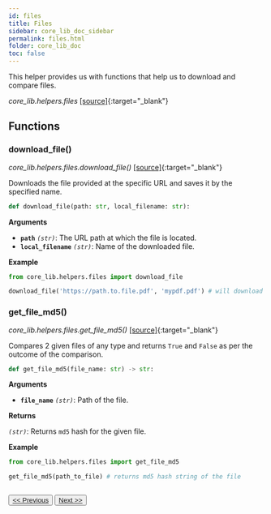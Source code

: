 ```yaml
---
id: files
title: Files
sidebar: core_lib_doc_sidebar
permalink: files.html
folder: core_lib_doc
toc: false
---
```


This helper provides us with functions that help us to download and compare files.

*core_lib.helpers.files* [[source]](https://github.com/shay-te/core-lib/blob/master/core_lib/helpers/files.py){:target="_blank"}

## Functions

### download_file()

*core_lib.helpers.files.download_file()* [[source]](https://github.com/shay-te/core-lib/blob/master/core_lib/helpers/files.py#L12){:target="_blank"}

Downloads the file provided at the specific URL and saves it by the specified name.

```python
def download_file(path: str, local_filename: str):
```

**Arguments**

- **`path`** *`(str)`*: The URL path at which the file is located.
- **`local_filename`** *`(str)`*: Name of the downloaded file.

**Example**

```python
from core_lib.helpers.files import download_file

download_file('https://path.to.file.pdf', 'mypdf.pdf') # will download ans save the file by name `mypdf.pdf`
```


### get_file_md5()

*core_lib.helpers.files.get_file_md5()* [[source]](https://github.com/shay-te/core-lib/blob/master/core_lib/helpers/files.py#L21){:target="_blank"}

Compares 2 given files of any type and returns `True` and `False` as per the outcome of the comparison.

```python
def get_file_md5(file_name: str) -> str:
```

**Arguments**

- **`file_name`** *`(str)`*: Path of the file.

**Returns**

*`(str)`*: Returns `md5` hash for the given file.

**Example**
```python
from core_lib.helpers.files import get_file_md5

get_file_md5(path_to_file) # returns md5 hash string of the file
```

<div style="margin-top:2em">
    <button class="pagePrevious-btn"><a href="/datetime_utils.html"><< Previous</a></button>
    <button class="pageNext-btn"><a href="/function_utils.html">Next >></a></button>
</div>